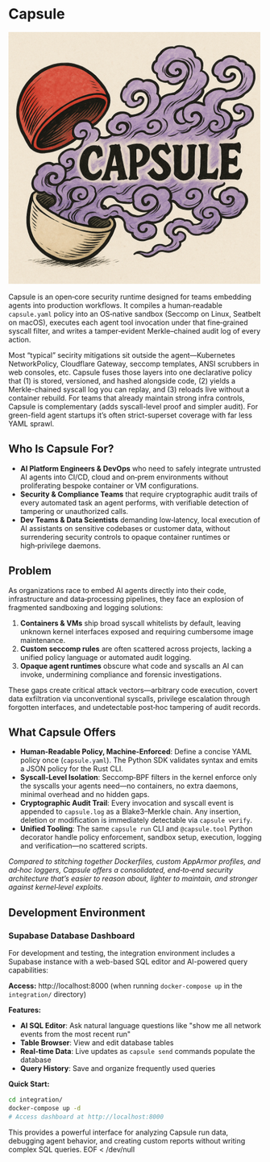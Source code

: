 # Capsule

<img src="capsule-flavor-art.png" alt="Capsule logo" width="500" />

Capsule is an open‑core security runtime designed for teams embedding agents into production workflows. It compiles a human‑readable `capsule.yaml` policy into an OS‑native sandbox (Seccomp on Linux, Seatbelt on macOS), executes each agent tool invocation under that fine‑grained syscall filter, and writes a tamper‑evident Merkle–chained audit log of every action.

Most “typical” secirity mitigations sit outside the agent—Kubernetes NetworkPolicy, Cloudflare Gateway, seccomp templates, ANSI scrubbers in web consoles, etc. Capsule fuses those layers into one declarative policy that
(1) is stored, versioned, and hashed alongside code,
(2) yields a Merkle-chained syscall log you can replay, and
(3) reloads live without a container rebuild. For teams that already maintain strong infra controls, Capsule is complementary (adds syscall-level proof and simpler audit). For green-field agent startups it’s often strict-superset coverage with far less YAML sprawl.

## Who Is Capsule For?

- **AI Platform Engineers & DevOps** who need to safely integrate untrusted AI agents into CI/CD, cloud and on‑prem environments without proliferating bespoke container or VM configurations.
- **Security & Compliance Teams** that require cryptographic audit trails of every automated task an agent performs, with verifiable detection of tampering or unauthorized calls.
- **Dev Teams & Data Scientists** demanding low‑latency, local execution of AI assistants on sensitive codebases or customer data, without surrendering security controls to opaque container runtimes or high‑privilege daemons.

## Problem

As organizations race to embed AI agents directly into their code, infrastructure and data‑processing pipelines, they face an explosion of fragmented sandboxing and logging solutions:

1. **Containers & VMs** ship broad syscall whitelists by default, leaving unknown kernel interfaces exposed and requiring cumbersome image maintenance.
2. **Custom seccomp rules** are often scattered across projects, lacking a unified policy language or automated audit logging.
3. **Opaque agent runtimes** obscure what code and syscalls an AI can invoke, undermining compliance and forensic investigations.

These gaps create critical attack vectors—arbitrary code execution, covert data exfiltration via unconventional syscalls, privilege escalation through forgotten interfaces, and undetectable post‑hoc tampering of audit records.

## What Capsule Offers

- **Human‑Readable Policy, Machine‑Enforced**: Define a concise YAML policy once (`capsule.yaml`). The Python SDK validates syntax and emits a JSON policy for the Rust CLI.
- **Syscall‑Level Isolation**: Seccomp‑BPF filters in the kernel enforce only the syscalls your agents need—no containers, no extra daemons, minimal overhead and no hidden gaps.
- **Cryptographic Audit Trail**: Every invocation and syscall event is appended to `capsule.log` as a Blake3–Merkle chain. Any insertion, deletion or modification is immediately detectable via `capsule verify`.
- **Unified Tooling**: The same `capsule run` CLI and `@capsule.tool` Python decorator handle policy enforcement, sandbox setup, execution, logging and verification—no scattered scripts.

_Compared to stitching together Dockerfiles, custom AppArmor profiles, and ad‑hoc loggers, Capsule offers a consolidated, end‑to‑end security architecture that’s easier to reason about, lighter to maintain, and stronger against kernel‑level exploits._

## Development Environment

### Supabase Database Dashboard

For development and testing, the integration environment includes a Supabase instance with a web-based SQL editor and AI-powered query capabilities:

**Access:** http://localhost:8000 (when running `docker-compose up` in the `integration/` directory)

**Features:**
- **AI SQL Editor**: Ask natural language questions like "show me all network events from the most recent run"
- **Table Browser**: View and edit database tables
- **Real-time Data**: Live updates as `capsule send` commands populate the database
- **Query History**: Save and organize frequently used queries

**Quick Start:**
```bash
cd integration/
docker-compose up -d
# Access dashboard at http://localhost:8000
```

This provides a powerful interface for analyzing Capsule run data, debugging agent behavior, and creating custom reports without writing complex SQL queries.
EOF < /dev/null